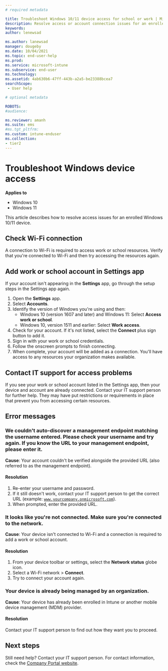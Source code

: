 ```yaml
---
# required metadata

title: Troubleshoot Windows 10/11 device access for school or work | Microsoft Intune
description: Resolve access or account connection issues for an enrolled Windows device. 
keywords:
author: lenewsad

ms.author: lanewsad
manager: dougeby
ms.date: 10/04/2021
ms.topic: end-user-help
ms.prod:
ms.service: microsoft-intune
ms.subservice: end-user
ms.technology:
ms.assetid: 4ab630b6-47ff-443b-a2a5-be23388bcea7
searchScope:
 - User help

# optional metadata

ROBOTS:  
#audience:

ms.reviewer: amanh
ms.suite: ems
#ms.tgt_pltfrm:
ms.custom: intune-enduser
ms.collection:
- tier2
---
```




# Troubleshoot Windows device access  

**Applies to**  
- Windows 10  
- Windows 11

This article describes how to resolve access issues for an enrolled Windows 10/11 device. 

## Check Wi-Fi connection  

A connection to Wi-Fi is required to access work or school resources. Verify that you're connected to Wi-Fi and then try accessing the resources again.  

## Add work or school account in Settings app  
If your account isn't appearing in the **Settings** app, go through the setup steps in the Settings app again.  

1. Open the **Settings** app. 
2. Select **Accounts**.
3. Identify the version of Windows you're using and then:   
    * Windows 10 (version 1607 and later) and Windows 11: Select **Access work or school**.
    * Windows 10, version 1511 and earlier: Select **Work access**.  
4. Check for your account. If it's not listed, select the **Connect** plus sign button to add it. 
5. Sign in with your work or school credentials. 
6. Follow the onscreen prompts to finish connecting.  
7. When complete, your account will be added as a connection. You'll have access to any resources your organization makes available.   

## Contact IT support for access problems   
If you see your work or school account listed in the Settings app, then your device and account are already connected. Contact your IT support person for further help. They may have put restrictions or requirements in place that prevent you from accessing certain resources.  

## Error messages  

### We couldn't auto-discover a management endpoint matching the username entered. Please check your username and try again. If you know the URL to your management endpoint, please enter it.

**Cause**: Your account couldn't be verified alongside the provided URL (also referred to as the management endpoint).  

#### Resolution
1. Re-enter your username and password. 
2. If it still doesn't work, contact your IT support person to get the correct URL (example: <code>www.yourcompany.onmicrosoft.com</code>). 
3. When prompted, enter the provided URL. 

### It looks like you're not connected. Make sure you're connected to the network.

**Cause**: Your device isn't connected to Wi-Fi and a connection is required to add a work or school account.     

#### Resolution
1. From your device toolbar or settings, select the **Network status** globe icon.
2. Select a Wi-Fi network > **Connect**.  
3. Try to connect your account again.  

### Your device is already being managed by an organization.  

**Cause**: Your device has already been enrolled in Intune or another mobile device management (MDM) provider.    

#### Resolution  
Contact your IT support person to find out how they want you to proceed.    


## Next steps  

Still need help? Contact your IT support person. For contact information, check the [Company Portal website](https://go.microsoft.com/fwlink/?linkid=2010980).
